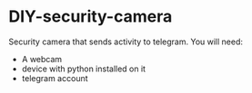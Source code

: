 # DIY-security-camera  
Security camera that sends activity to telegram.
You will need:
* A webcam
* device with python installed on it
* telegram account
